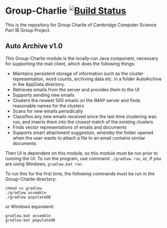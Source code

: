 # Group-Charlie [![Build Status](https://travis-ci.com/nbdd0121/Group-Charlie.svg?token=UCx7UNqgL7Ahyxp6kpA2&branch=master)](https://travis-ci.com/nbdd0121/Group-Charlie)
This is the repository for Group Charlie of Cambridge Computer Science Part IB Group Project.

## Auto Archive v1.0

This Group-Charlie module is the locally-run Java component, necessary for supporting the mail client, which does the following things:
- Maintains persistent storage of information such as the cluster representation, word counts, archiving data etc. in a folder AutoArchive in the AppData directory.
- Retrieves emails from the server and provides them to the UI
- Supports sending new emails
- Clusters the newest 500 emails on the IMAP server and finds reasonable names for the clusters
- Scans for new emails periodically
- Classifies any new emails received since the last time clustering was run, and inserts them into the closest match of the existing clusters
- Finds vector representations of emails and documents
- Supports smart attachment suggestion, whereby the folder opened when the user wants to attach a file to an email contains similar documents


Then UI is dependent on this module, so this module must be run prior to running the UI. To run the program, use command `./gradlew run`, or, if you are using Windows, `gradlew.bat run`.

To run this for the first time, the following commands must be run in the Group-Charlie directory:
```
chmod +x gradlew
./gradlew assemble
./gradlew populateDB
```

or Windows equivalent:
```
gradlew.bat assemble
gradlew.bat populateDB
```

